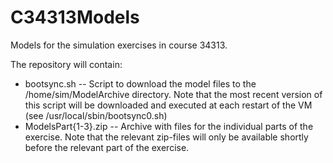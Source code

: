 # C34313Models
Models for the simulation exercises in course 34313.

The repository will contain:
- bootsync.sh -- Script to download the model files to the /home/sim/ModelArchive directory. Note that the most recent version of this script will be downloaded and executed at each restart of the VM (see /usr/local/sbin/bootsync0.sh)
- ModelsPart{1-3}.zip -- Archive with files for the individual parts of the exercise. Note that the relevant zip-files will only be available shortly before the relevant part of the exercise.

